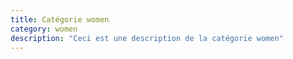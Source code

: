 ```yaml
---
title: Catégorie women
category: women
description: "Ceci est une description de la catégorie women"
---
```


